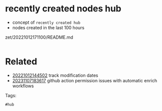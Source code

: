 # recently created nodes hub

- concept of `recently created hub`
- nodes created in the last 100 hours

zet/20221012171100/README.md

```
```

# Related

- [20221012144502](/zet/20221012144502/README.md) track modification dates
- [20231107183617](/zet/20231107183617/README.md) github action permission issues with automatic enrich workflows

Tags:

    #hub
